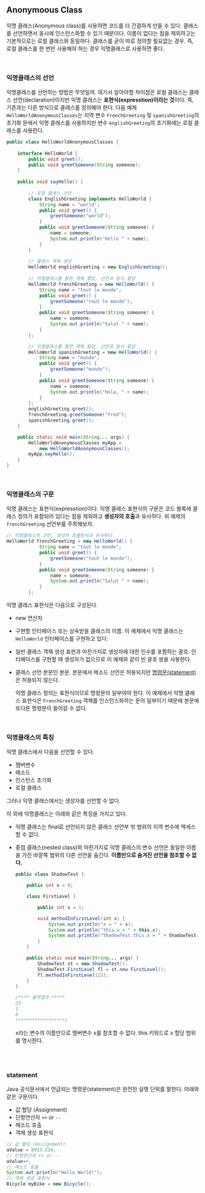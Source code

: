 ## Anonymoous Class

익명 클래스(Anonymous class)를 사용하면 코드를 더 간결하게 만들 수 있다. 클래스를 선언하면서 동시에 인스턴스화할 수 있기 때문이다. 이름이 없다는 점을 제외하고는 기본적으로는 로컬 클래스와 동일하다. 클래스를 굳이 따로 정의할 필요없는 경우. 즉, 로컬 클래스를 한 번만 사용해야 하는 경우 익명클래스로 사용하면 좋다.

<br/>

### 익명클래스의 선언

익명클래스를 선언하는 방법은 무엇일까. 여기서 알아야할 차이점은 로컬 클래스는 클래스 선언(declaration)이지만 익명 클래스는 **표현식(expresstion)이라는 것**이다. 즉, 기존과는 다른 방식으로 클래스를 정의해야 한다. 다음 예제 `HelloWorldAnonymousClasses`는 지역 변수 `FrenchGreeting` 및 `spanishGreeting`의 초기화 문에서 익명 클래스를 사용하지만 변수 `englishGreeting`의 초기화에는 로컬 클래스를 사용한다.

```java
public class HelloWorldAnonymousClasses {
  
    interface HelloWorld {
        public void greet();
        public void greetSomeone(String someone);
    }
  
    public void sayHello() {
        
        // 로컬 클래스 선언
        class EnglishGreeting implements HelloWorld {
            String name = "world";
            public void greet() {
                greetSomeone("world");
            }
            public void greetSomeone(String someone) {
                name = someone;
                System.out.println("Hello " + name);
            }
        }
      
        // 클래스 객체 생성
        HelloWorld englishGreeting = new EnglishGreeting();
        
        // 익명클래스를 통한 객체 할당, 선언과 동시 할당
        HelloWorld frenchGreeting = new HelloWorld() {
            String name = "tout le monde";
            public void greet() {
                greetSomeone("tout le monde");
            }
            public void greetSomeone(String someone) {
                name = someone;
                System.out.println("Salut " + name);
            }
        };

        // 익명클래스를 통한 객체 할당, 선언과 동시 할당
        HelloWorld spanishGreeting = new HelloWorld() {
            String name = "mundo";
            public void greet() {
                greetSomeone("mundo");
            }
            public void greetSomeone(String someone) {
                name = someone;
                System.out.println("Hola, " + name);
            }
        };
        englishGreeting.greet();
        frenchGreeting.greetSomeone("Fred");
        spanishGreeting.greet();
    }

    public static void main(String... args) {
        HelloWorldAnonymousClasses myApp =
            new HelloWorldAnonymousClasses();
        myApp.sayHello();
    }            
}
```

<br/>

### 익명클래스의 구문

익명 클래스는 표현식(expresstion)이다. 익명 클래스 표현식의 구문은 코드 블록에 클래스 정의가 포함되어 있다는 점을 제외하고 **생성자의 호출**과 유사하다. 위 예제의 `frenchGreeting` 선언부를 주목해보자.

```java
// 익명클래스의 선언, 생성자 호출방식과 유사하다
HelloWorld frenchGreeting = new HelloWorld() {
            String name = "tout le monde";
            public void greet() {
                greetSomeone("tout le monde");
            }
            public void greetSomeone(String someone) {
                name = someone;
                System.out.println("Salut " + name);
            }
        };
```

익명 클래스 표현식은 다음으로 구성된다.

- new 연산자
- 구현할 인터페이스 또는 상속받을 클래스의 이름. 이 예제에서 익명 클래스는 `HelloWorld` 인터페이스를 구현하고 있다.
- 일반 클래스 객체 생성 표현과 마찬가지로 생성자에 대한 인수를 포함하는 괄호. 인터페이스를 구현할 때 생성자가 없으므로 이 예제와 같이 빈 괄호 쌍을 사용한다.
- 클래스 선언 본문인 본문. 본문에서 메소드 선언은 허용되지만 [명령문(statement)](#statement)은 허용되지 않는다.
    
    익명 클래스 정의는 표현식이므로 명령문의 일부여야 한다. 이 예제에서 익명 클래스 표현식은 `FrenchGreeting` 객체를 인스턴스화하는 문의 일부이기 때문에 본문에 또다른 명령문이 들어갈 수 없다.
    
<br/>

### 익명클래스의 특징

익명 클래스에서 다음을 선언할 수 있다.

- 멤버변수
- 메소드
- 인스턴스 초기화
- 로컬 클래스

그러나 익명 클래스에서는 생성자를 선언할 수 없다.

이 외에 익명클래스는 아래와 같은 특징을 가지고 있다.

- 익명 클래스는 final로 선언되지 않은 클래스 선언부 밖 범위의 지역 변수에 액세스할 수 없다.
- 중첩 클래스(nested class)와 마찬가지로 익명 클래스의 변수 선언은 동일한 이름을 가진 바깥쪽 범위의 다른 선언을 숨긴다. **이름만으로 숨겨진 선언을 참조할 수 없다.**
    
    ```java
    public class ShadowTest {
    
        public int x = 0;
    
        class FirstLevel {
    
            public int x = 1;
    
            void methodInFirstLevel(int x) {
                System.out.println("x = " + x);
                System.out.println("this.x = " + this.x);
                System.out.println("ShadowTest.this.x = " + ShadowTest.this.x);
            }
        }
    
        public static void main(String... args) {
            ShadowTest st = new ShadowTest();
            ShadowTest.FirstLevel fl = st.new FirstLevel();
            fl.methodInFirstLevel(23);
        }
    }
    
    /**** 출력결과 *****
    23
    1
    0
    ******************/
    ```
    
    x라는 변수의 이름만으로 멤버변수 x를 참조할 수 없다. this 키워드로 x 할당 범위를 명시한다.
    

<br/>
<br/>

### statement

Java 공식문서에서 언급되는 명령문(statement)은 완전한 실행 단위를 말한다. 아래와 같은 구문이다.

- 값 할당 (Assignment)
- 단항연산자 `++` or `--`
- 메소드 호출
- 객체 생성 표현식

```java
// 값 할당 (Assignment)
aValue = 8933.234;
// 단항연산자 ++ or -- 
aValue++;
// 메소드 호출
System.out.println("Hello World!");
// 객체 생성 표현식
Bicycle myBike = new Bicycle();
```